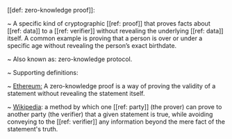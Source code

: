 [[def: zero-knowledge proof]]:

~ A specific kind of cryptographic [[ref: proof]] that proves facts about [[ref: data]] to a [[ref: verifier]] without revealing the underlying [[ref: data]] itself. A common example is proving that a person is over or under a specific age without revealing the person’s exact birthdate.

~ Also known as: zero-knowledge protocol.

~ Supporting definitions:

~ [Ethereum:](https://ethereum.org/en/zero-knowledge-proofs/) A zero-knowledge proof is a way of proving the validity of a statement without revealing the statement itself.

~ [Wikipedia](https://en.wikipedia.org/wiki/Zero-knowledge_proof): a method by which one [[ref: party]] (the prover) can prove to another party (the verifier) that a given statement is true, while avoiding conveying to the [[ref: verifier]] any information beyond the mere fact of the statement's truth.

